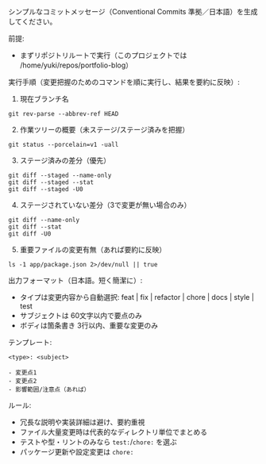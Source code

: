 シンプルなコミットメッセージ（Conventional Commits 準拠／日本語）を生成してください。

前提:
- まずリポジトリルートで実行（このプロジェクトでは /home/yuki/repos/portfolio-blog）

実行手順（変更把握のためのコマンドを順に実行し、結果を要約に反映）:

1) 現在ブランチ名
```
git rev-parse --abbrev-ref HEAD
```

2) 作業ツリーの概要（未ステージ/ステージ済みを把握）
```
git status --porcelain=v1 -uall
```

3) ステージ済みの差分（優先）
```
git diff --staged --name-only
git diff --staged --stat
git diff --staged -U0
```

4) ステージされていない差分（3で変更が無い場合のみ）
```
git diff --name-only
git diff --stat
git diff -U0
```

5) 重要ファイルの変更有無（あれば要約に反映）
```
ls -1 app/package.json 2>/dev/null || true
```

出力フォーマット（日本語。短く簡潔に）:
- タイプは変更内容から自動選択: feat | fix | refactor | chore | docs | style | test
- サブジェクトは 60文字以内で要点のみ
- ボディは箇条書き 3行以内、重要な変更のみ

テンプレート:
```
<type>: <subject>

- 変更点1
- 変更点2
- 影響範囲/注意点（あれば）
```

ルール:
- 冗長な説明や実装詳細は避け、要約重視
- ファイル大量変更時は代表的なディレクトリ単位でまとめる
- テストや型・リントのみなら `test:`/`chore:` を選ぶ
- パッケージ更新や設定変更は `chore:`


